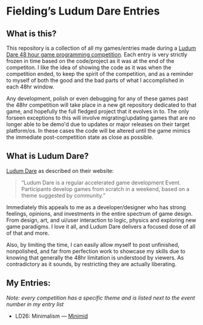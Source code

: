 # Fielding’s Ludum Dare Entries

## What is this?
This repository is a collection of all my games/entries made during a [Ludum
Dare 48 hour game programming competition](http://www.ludumdare.com/). Each
entry is very strictly frozen in time based on the code/project as it was
at the end of the competiton. I like the idea of showing the code as it was
when the competition ended, to keep the spirit of the competition, and as a
reminder to myself of both the good and the bad parts of what I accomplished
in each 48hr window.

Any development, polish or even debugging for any of these games past the 48hr
competition will take place in a new git repository dedicated to that game, and 
hopefully the full fledged project that it evolves in to. The only forseen
exceptions to this will involve migrating/updating games that are no longer
able to be demo'd due to updates or major releases on their target platform/os.
In these cases the code will be altered until the game mimics the immediate
post-competition state as close as possible.


## What is Ludum Dare?
 [Ludum Dare](http://www.ludumdare.com) as described on their website:

> “Ludum Dare is a regular accelerated game development Event.  Participants
> develop games from scratch in a weekend, based on a theme suggested by
> community.”

Immediately this appeals to me as a developer/designer who has strong feelings,
opinions, and investments in the entire spectrum of game design. From design,
art, and ui/user interaction to logic, physics and exploring new game paradigms.
I love it all, and Ludum Dare delivers a focused dose of all of that and more.

Also, by limiting the time, I can easily allow myself to post unfinished,
nonpolished, and far from perfection work to showcase my skills due to knowing
that generally the 48hr limitation is understood by viewers. As contradictory
as it sounds, by restricting they are actually liberating.


## My Entries:

*Note: every competition has a specific theme and is listed next to the event
number in my entry list*

* LD26: Minimalism — [Minimid](ld26)


